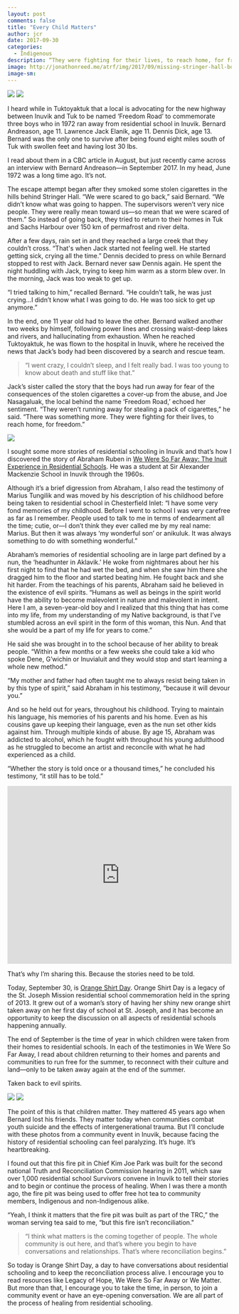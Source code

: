 ```yaml
---
layout: post
comments: false
title: "Every Child Matters"
author: jcr
date: 2017-09-30
categories:
  - Indigenous
description: “They were fighting for their lives, to reach home, for freedom.”
image: http://jonathonreed.me/atrf/img/2017/09/missing-stringer-hall-boys.jpg
image-sm:
---
```


<img src="http://jonathonreed.me/atrf/img/2017/09/missing-stringer-hall-boys.jpg">

<img src="http://jonathonreed.me/atrf/img/2017/09/freedom-road.png">

I heard while in Tuktoyaktuk that a local is advocating for the new highway between Inuvik and Tuk to be named ‘Freedom Road’ to commemorate three boys who in 1972 ran away from residential school in Inuvik. Bernard Andreason, age 11. Lawrence Jack Elanik, age 11. Dennis Dick, age 13. Bernard was the only one to survive after being found eight miles south of Tuk with swollen feet and having lost 30 lbs.

I read about them in a CBC article in August, but just recently came across an interview with Bernard Andreason—in September 2017. In my head, June 1972 was a long time ago. It’s not.

The escape attempt began after they smoked some stolen cigarettes in the hills behind Stringer Hall. “We were scared to go back,” said Bernard. “We didn’t know what was going to happen. The supervisors weren’t very nice people. They were really mean toward us—so mean that we were scared of them.” So instead of going back, they tried to return to their homes in Tuk and Sachs Harbour over 150 km of permafrost and river delta.

After a few days, rain set in and they reached a large creek that they couldn’t cross. “That's when Jack started not feeling well. He started getting sick, crying all the time.” Dennis decided to press on while Bernard stopped to rest with Jack. Bernard never saw Dennis again. He spent the night huddling with Jack, trying to keep him warm as a storm blew over. In the morning, Jack was too weak to get up.

“I tried talking to him,” recalled Bernard. “He couldn’t talk, he was just crying…I didn’t know what I was going to do. He was too sick to get up anymore.”

In the end, one 11 year old had to leave the other. Bernard walked another two weeks by himself, following power lines and crossing waist-deep lakes and rivers, and hallucinating from exhaustion. When he reached Tuktoyaktuk, he was flown to the hospital in Inuvik, where he received the news that Jack’s body had been discovered by a search and rescue team.

<blockquote>&ldquo;I went crazy, I couldn’t sleep, and I felt really bad. I was too young to know about death and stuff like that.&rdquo;</blockquote>

Jack’s sister called the story that the boys had run away for fear of the consequences of the stolen cigarettes a cover-up from the abuse, and Joe Nasagaluak, the local behind the name ‘Freedom Road,’ echoed her sentiment. “They weren’t running away for stealing a pack of cigarettes,” he said. “There was something more. They were fighting for their lives, to reach home, for freedom.”

<img src="http://jonathonreed.me/atrf/img/2017/09/84-ruben-cci00023.jpg">

I sought some more stories of residential schooling in Inuvik and that’s how I discovered the story of Abraham Ruben in <a href="http://weweresofaraway.ca/survivor-stories/abraham-ruben/">We Were So Far Away: The Inuit Experience in Residential Schools</a>. He was a student at Sir Alexander Mackenzie School in Inuvik through the 1960s.

Although it’s a brief digression from Abraham, I also read the testimony of Marius Tungilik and was moved by his description of his childhood before being taken to residential school in Chesterfield Inlet: “I have some very fond memories of my childhood. Before I went to school I was very carefree as far as I remember. People used to talk to me in terms of endearment all the time; cutie, or—I don’t think they ever called me by my real name: Marius. But then it was always ‘my wonderful son’ or anikuluk. It was always something to do with something wonderful.”

Abraham’s memories of residential schooling are in large part defined by a nun, the ‘headhunter in Aklavik.’ He woke from nightmares about her his first night to find that he had wet the bed, and when she saw him there she dragged him to the floor and started beating him. He fought back and she hit harder. From the teachings of his parents, Abraham said he believed in the existence of evil spirits. “Humans as well as beings in the spirit world have the ability to become malevolent in nature and malevolent in intent. Here I am, a seven-year-old boy and I realized that this thing that has come into my life, from my understanding of my Native background, is that I’ve stumbled across an evil spirit in the form of this woman, this Nun. And that she would be a part of my life for years to come.”

He said she was brought in to the school because of her ability to break people. “Within a few months or a few weeks she could take a kid who spoke Dene, G’wichin or Inuvialuit and they would stop and start learning a whole new method.”

“My mother and father had often taught me to always resist being taken in by this type of spirit,” said Abraham in his testimony, “because it will devour you.”

And so he held out for years, throughout his childhood. Trying to maintain his language, his memories of his parents and his home. Even as his cousins gave up keeping their language, even as the nun set other kids against him. Through multiple kinds of abuse. By age 15, Abraham was addicted to alcohol, which he fought with throughout his young adulthood as he struggled to become an artist and reconcile with what he had experienced as a child.

“Whether the story is told once or a thousand times,” he concluded his testimony, “it still has to be told.”

<iframe width="100%" height="400" src="https://www.youtube.com/embed/E3vUqr01kAk" frameborder="0" allowfullscreen></iframe>

That’s why I’m sharing this. Because the stories need to be told.

Today, September 30, is <a href="http://www.orangeshirtday.org/">Orange Shirt Day</a>. Orange Shirt Day is a legacy of the St. Joseph Mission residential school commemoration held in the spring of 2013. It grew out of a woman’s story of having her shiny new orange shirt taken away on her first day of school at St. Joseph, and it has become an opportunity to keep the discussion on all aspects of residential schools happening annually.

The end of September is the time of year in which children were taken from their homes to residential schools. In each of the testimonies in We Were So Far Away, I read about children returning to their homes and parents and communities to run free for the summer, to reconnect with their culture and land—only to be taken away again at the end of the summer.

Taken back to evil spirits.

<img src="http://jonathonreed.me/atrf/img/2017/09/IMG_8978-JCR-2000-72-web.jpg">

<img src="http://jonathonreed.me/atrf/img/2017/09/IMG_8936-JCR-2000-72-web.jpg">

The point of this is that children matter. They mattered 45 years ago when Bernard lost his friends. They matter today when communities combat youth suicide and the effects of intergenerational trauma. But I’ll conclude with these photos from a community event in Inuvik, because facing the history of residential schooling can feel paralyzing. It’s huge. It’s heartbreaking.

I found out that this fire pit in Chief Kim Joe Park was built for the second national Truth and Reconciliation Commission hearing in 2011, which saw over 1,000 residential school Survivors convene in Inuvik to tell their stories and to begin or continue the process of healing. When I was there a month ago, the fire pit was being used to offer free hot tea to community members, Indigenous and non-Indigenous alike.

“Yeah, I think it matters that the fire pit was built as part of the TRC,” the woman serving tea said to me, “but this fire isn’t reconciliation."

<blockquote>&ldquo;I think what matters is the coming together of people. The whole community is out here, and that&rsquo;s where you begin to have conversations and relationships. That&rsquo;s where reconciliation begins.&rdquo;</blockquote>

So today is Orange Shirt Day, a day to have conversations about residential schooling and to keep the reconciliation process alive. I encourage you to read resources like Legacy of Hope, We Were So Far Away or We Matter. But more than that, I encourage you to take the time, in person, to join a community event or have an eye-opening conversation. We are all part of the process of healing from residential schooling.